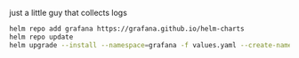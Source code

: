 just a little guy that collects logs

```bash
helm repo add grafana https://grafana.github.io/helm-charts
helm repo update
helm upgrade --install --namespace=grafana -f values.yaml --create-namespace loki grafana/loki
```
